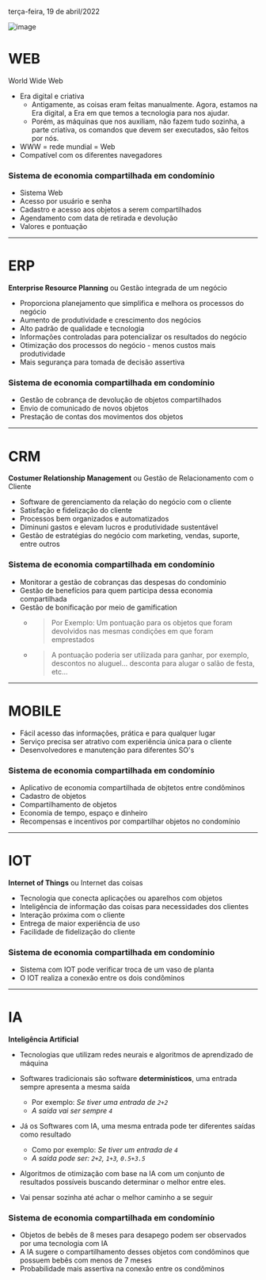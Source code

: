 terça-feira, 19 de abril/2022

![image](https://user-images.githubusercontent.com/87860884/164023773-5d6988fb-0e07-4782-a964-9f24acead62c.png)
 
# WEB
World Wide Web
 
- Era digital e criativa
    - Antigamente, as coisas eram feitas manualmente. Agora, estamos na Era digital, a Era em que temos a tecnologia para nos ajudar.
    - Porém, as máquinas que nos auxiliam, não fazem tudo sozinha, a parte criativa, os comandos que devem ser executados, são feitos por nós.
- WWW = rede mundial = Web
- Compatível com os diferentes navegadores

### Sistema de economia compartilhada em condomínio
- Sistema Web
- Acesso por usuário e senha
- Cadastro e acesso aos objetos a serem compartilhados
- Agendamento com data de retirada e devolução
- Valores e pontuação


<hr>

# ERP
**Enterprise Resource Planning** ou Gestão integrada de um negócio

- Proporciona planejamento que simplifica e melhora os processos do negócio
- Aumento de produtividade e crescimento dos negócios
- Alto padrão de qualidade e tecnologia
- Informações controladas para potencializar os resultados do negócio
- Otimização dos processos do negócio - menos custos mais produtividade
- Mais segurança para tomada de decisão assertiva

### Sistema de economia compartilhada em condomínio
- Gestão de cobrança de devolução de objetos compartilhados
- Envio de comunicado de novos objetos
- Prestação de contas dos movimentos dos objetos



<hr>

# CRM
**Costumer Relationship Management** ou Gestão de Relacionamento com o Cliente

- Software de gerenciamento da relação do negócio com o cliente
- Satisfação e fidelização do cliente
- Processos bem organizados e automatizados
- Diminuni gastos e elevam lucros e produtividade sustentável
- Gestão de estratégias do negócio com marketing, vendas, suporte, entre outros

### Sistema de economia compartilhada em condomínio
- Monitorar a gestão de cobranças das despesas do condomínio
- Gestão de benefícios para quem participa dessa economia compartilhada
- Gestão de bonificação por meio de gamification
    - > Por Exemplo: Um pontuação para os objetos que foram devolvidos nas mesmas condições em que foram emprestados
    - > A pontuação poderia ser utilizada para ganhar, por exemplo, descontos no aluguel... desconta para alugar o salão de festa, etc...



<hr>

# MOBILE

- Fácil acesso das informações, prática e para qualquer lugar
- Serviço precisa ser atrativo com experiência única para o cliente
- Desenvolvedores e manutenção para diferentes SO's

### Sistema de economia compartilhada em condomínio
- Aplicativo de economia compartilhada de objtetos entre condôminos
- Cadastro de objetos
- Compartilhamento de objetos
- Economia de tempo, espaço e dinheiro
- Recompensas e incentivos por compartilhar objetos no condomínio




<hr>

# IOT
**Internet of Things** ou Internet das coisas

- Tecnologia que conecta aplicações ou aparelhos com objetos
- Inteligência de informação das coisas para necessidades dos clientes
- Interação próxima com o cliente
- Entrega de maior experiência de uso
- Facilidade de fidelização do cliente

### Sistema de economia compartilhada em condomínio
- Sistema com IOT pode verificar troca de um vaso de planta
- O IOT realiza a conexão entre os dois condôminos



<hr>

# IA
**Inteligência Artificial**

- Tecnologias que utilizam redes neurais e algoritmos de aprendizado de máquina

- Softwares tradicionais são software **determinísticos**, uma entrada sempre apresenta a mesma saída
    - Por exemplo: _Se tiver uma entrada de `2+2`_
    - _A saída vai ser sempre `4`_
- Já os Softwares com IA, uma mesma entrada pode ter diferentes saídas como resultado
    - Como por exemplo: _Se tiver um entrada de `4`_
    - _A saída pode ser: `2+2`, `1+3`, `0.5+3.5`_ 
- Algoritmos de otimização com base na IA com um conjunto de resultados possíveis buscando determinar o melhor entre eles.
- Vai pensar sozinha até achar o melhor caminho a se seguir

### Sistema de economia compartilhada em condomínio
- Objetos de bebês de 8 meses para desapego podem ser observados por uma tecnologia com IA
- A IA sugere o compartilhamento desses objetos com condôminos que possuem bebês com menos de 7 meses
- Probabilidade mais assertiva na conexão entre os condôminos






